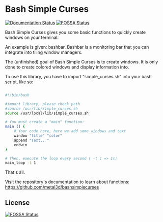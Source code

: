 # Bash Simple Curses

[![Documentation Status](https://readthedocs.org/projects/bashsimplecurses/badge/?version=master)](https://bashsimplecurses.readthedocs.io/en/master/?badge=master)
[![FOSSA Status](https://app.fossa.io/api/projects/git%2Bgithub.com%2Fmetal3d%2Fbashsimplecurses.svg?type=shield)](https://app.fossa.io/projects/git%2Bgithub.com%2Fmetal3d%2Fbashsimplecurses?ref=badge_shield)
                

Bash Simple Curses gives you some basic functions to quickly create windows on your terminal.

An example is given: bashbar. Bashbar is a monitoring bar that you can integrate into tiling window managers.

The (unfinished) goal of Bash Simple Curses is to create windows. It is only done to create colored windows and display information into.

To use this library, you have to import "simple_curses.sh" into your bash script, like so:

```bash

#!/bin/bash

#import library, please check path
#source /usr/lib/simple_curses.sh
source /usr/local/lib/simple_curses.sh

# You must create a "main" function:
main () {
    # Your code here, here we add some windows and text
    window "title" "color"
    append "Text..."
    endwin
}

# Then, execute the loop every second ( -t 1 => 1s)
main_loop -t 1
```

That's all.

Visit the repository's documentation to learn about functions: 
https://github.com/metal3d/bashsimplecurses



## License
[![FOSSA Status](https://app.fossa.io/api/projects/git%2Bgithub.com%2Fmetal3d%2Fbashsimplecurses.svg?type=large)](https://app.fossa.io/projects/git%2Bgithub.com%2Fmetal3d%2Fbashsimplecurses?ref=badge_large)
